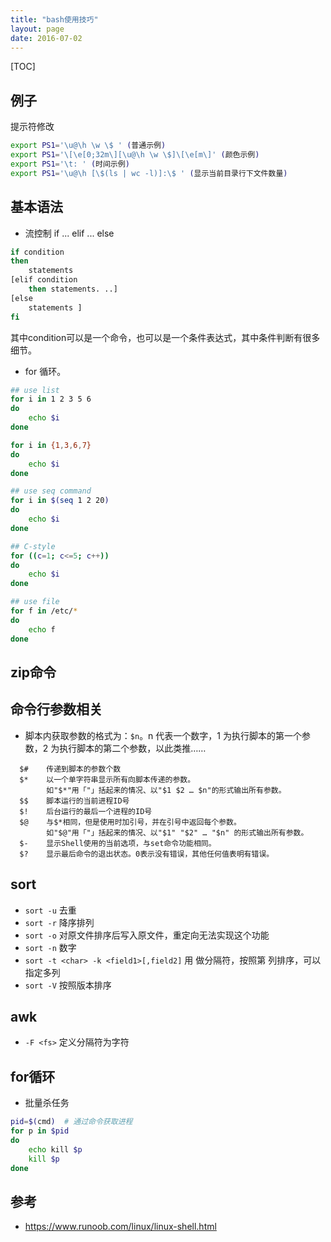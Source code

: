 ```yaml
---
title: "bash使用技巧"
layout: page
date: 2016-07-02
---
```

[TOC]
## 例子
提示符修改
```bash
export PS1='\u@\h \w \$ ' (普通示例)
export PS1='\[\e[0;32m\][\u@\h \w \$]\[\e[m\]' (颜色示例)
export PS1='\t: ' (时间示例)
export PS1='\u@\h [\$(ls | wc -l)]:\$ ' (显示当前目录行下文件数量)
```


## 基本语法
- 流控制 if ... elif ... else
```bash
if condition
then
    statements
[elif condition
    then statements. ..]
[else
    statements ]
fi
```
其中condition可以是一个命令，也可以是一个条件表达式，其中条件判断有很多细节。

- for 循环。

```bash
## use list
for i in 1 2 3 5 6
do
    echo $i
done

for i in {1,3,6,7}
do
    echo $i
done

## use seq command
for i in $(seq 1 2 20)
do
    echo $i
done

## C-style
for ((c=1; c<=5; c++))
do
    echo $i
done

## use file
for f in /etc/*
do
    echo f
done
```

## zip命令


## 命令行参数相关
- 脚本内获取参数的格式为：`$n`。n 代表一个数字，1 为执行脚本的第一个参数，2 为执行脚本的第二个参数，以此类推……
```
  $#	传递到脚本的参数个数
  $*	以一个单字符串显示所有向脚本传递的参数。
        如"$*"用「"」括起来的情况、以"$1 $2 … $n"的形式输出所有参数。
  $$	脚本运行的当前进程ID号
  $!	后台运行的最后一个进程的ID号
  $@	与$*相同，但是使用时加引号，并在引号中返回每个参数。
        如"$@"用「"」括起来的情况、以"$1" "$2" … "$n" 的形式输出所有参数。
  $-	显示Shell使用的当前选项，与set命令功能相同。
  $?	显示最后命令的退出状态。0表示没有错误，其他任何值表明有错误。
```


## sort
- `sort -u` 去重
- `sort -r` 降序排列
- `sort -o` 对原文件排序后写入原文件，重定向无法实现这个功能
- `sort -n` 数字 
- `sort -t <char> -k <field1>[,field2]` 用 <char>做分隔符，按照第 <field1> 列排序，可以指定多列
- `sort -V` 按照版本排序

## awk
- `-F <fs>` 定义分隔符为字符 <fs>

## for循环
- 批量杀任务
```bash
pid=$(cmd)  # 通过命令获取进程
for p in $pid
do
    echo kill $p
    kill $p
done
```

## 参考
- <https://www.runoob.com/linux/linux-shell.html>